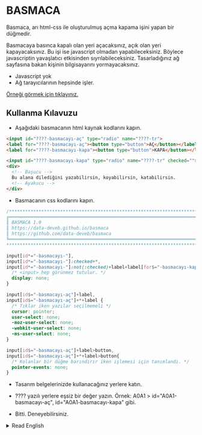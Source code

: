 # BASMACA
Basmaca, arı html-css ile oluşturulmuş açma kapama işini yapan bir düğmedir. 

Basmacaya basınca kapalı olan yeri açacaksınız, açık olan yeri kapayacaksınız. Bu işi ise javascript olmadan yapabileceksiniz. Böylece javascriptin yavaşlatıcı etkisinden sıyrılabileceksiniz. Tasarladığınız ağ sayfasına bakan kişinin bilgisayarını yormayacaksınız.

- Javascript yok
- Ağ tarayıcılarının hepsinde işler.

[Örneği görmek için tıklayınız.](https://data-deveb.github.io/basmaca/)

## Kullanma Kılavuzu

- Aşağıdaki basmacanın html kaynak kodlarını kapın.

```html
<input id="????-basmacayı-aç" type="radio" name="????-tr">
<label for="????-basmacayı-aç"><button type="button">AÇ</button></label>
<label for="????-basmacayı-kapa"><button type="button">KAPA</button></label>

<input id="????-basmacayı-kapa" type="radio" name="????-tr" checked="">
<div>
  <!-- Başucu -->
  Bu alana dilediğini yazabilirsin, koyabilirsin, katabilirsin.
  <!-- Ayakucu -->
</div>
```

- Basmacanın css kodlarını kapın.

```css
/************************************************************************
╔═══════════════════════════════════════════════════════════════════════╗
║ BASMACA 1.0                                                           ║
║ https://data-deveb.github.io/basmaca                                  ║
║ https://github.com/data-deveb/basmaca                                 ║
╚═══════════════════════════════════════════════════════════════════════╝
************************************************************************/

input[id*="-basmacayı-"],
input[id*="-basmacayı-"]:checked+*,
input[id*="-basmacayı-"]:not(:checked)+label+label[for$="-basmacayı-kapa"]{
  /* <input> hep görünmez tutulur. */
  display: none;
}

input[id$="-basmacayı-aç"]+label,
input[id$="-basmacayı-aç"]+*+label {
  /* Tıklar iken yazılar seçilmemeli */
  cursor: pointer;
  user-select: none;
  -moz-user-select: none;
  -webkit-user-select: none;
  -ms-user-select: none;
}

input[id$="-basmacayı-aç"]+label>button,
input[id$="-basmacayı-aç"]+*+label>button{
  /* Kolanlar bir düğme barındırır iken işlemesi için tanımlandı. */
  pointer-events: none;
}
```

- Tasarım belgelerinizde kullanacağınız yerlere katın.

- ???? yazılı yerlere eşsiz bir değer yazın. Örnek: A0A1 > id="A0A1-basmacayı-aç", id="A0A1-basmacayı-kapa" gibi.

- Bitti. Deneyebilirsiniz.

<details>
    <summary>Read English</summary>

Basmaca is a button that does the job of turning it on and off, created with pure html-css.

By pressing the pressure, you will open the closed place, you will close the open place. You can do this job without javascript. Thus, you will be able to avoid the slowing effect of javascript. You will not tire the computer of the person looking at the web page you have designed.

- No javascript
- It works in all web browsers.

[Click to see the example.](https://data-deveb.github.io/basmaca/)

</details>